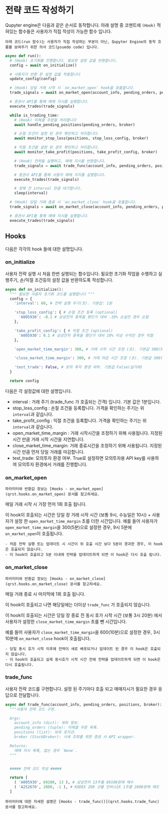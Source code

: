 # 전략 코드 작성하기

Qupyter engine은 다음과 같은 순서로 동작합니다.
아래 설명 중 코멘트에 `(Hook)` 적혀있는 함수들은 사용자가 직접 작성이 가능한 함수 입니다.

```{note}
아래 코드(run 함수)는 사용자가 직접 작성하는 부분이 아닌, Qupyter Engine의 동작 흐름를 보여주기 위한 의사 코드(psuedo code) 입니다.
```

```python
async def run():
  # (Hook) 초기화를 진행합니다. 필요한 설정 값을 반환합니다.
  config = await on_initialize()

  # 사용자가 반환 한 설정 값을 적용합니다
  update_config(config)

  # (Hook) 당일 거래 시작 시 `on_market_open` hook을 호출합니다.
  trade_signals = await on_market_open(account_info, pending_orders, positions, broker)

  # 증권사 API를 통해 매매 지시를 실행합니다.
  execute_trades(trade_signals)

  while is_trading_time:
    # (Hook) 미체결 주문을 처리합니다
    await handle_pending_positions(pending_orders, broker)

    # 손절 조건이 설정 된 경우 확인하고 처리합니다.
    await monitor_stop_loss(positions, stop_loss_config, broker)

    # 익절 조건을 설정 된 경우 확인하고 처리합니다.
    await monitor_take_profit(positions, take_profit_config, broker)

    # (Hook) 전략을 실행하고, 매매 지시를 반환합니다.
    trade_signals = await trade_func(account_info, pending_orders, positions, broker)

    # 증권사 API를 통해 사용자 매매 지지를 실행합니다.
    execute_trades(trade_signals)

    # 정해 진 interval 만큼 대기합니다.
    sleep(interval)

  # (Hook) 당일 거래 종료 시 `on_market_close` hook을 호출합니다.
  trade_signals = await on_market_close(account_info, pending_orders, positions, broker)

  # 증권사 API를 통해 매매 지시를 실행합니다.
  execute_trades(trade_signals)
```

## Hooks

다음은 각각의 hook 들에 대한 설명입니다.

### on_initialize

사용자 전략 실행 시 처음 한번 실행되는 함수입니다. 필요한 초기화 작업을 수행하고 실행주기, 손/익절 조건등의 설정 값을 반환하도록 작성합니다.

```python
async def on_initialize():
  """ 필요한 사용자 초기화 코드를 실행합니다 """
  config = {
    'interval': 60, # 전략 실행 주기(초). 기본값: 1분

    'stop_loss_config': { # 손절 조건 등록 (optional)
      'A005930': -0.1 # 삼성전자 종목을 평단가 대비 -10% 손실인 경우 손절
    },

    'take_profit_config': { # 익절 조건 (optional)
      'A005930': 0.1 # 삼성전자 종목을 평단가 대비 10% 이상 수익인 경우 익절
    },

    'open_market_time_margin': 300, # 거래 시작 시간 조정 (초). 기본값 300(5분)

    'close_market_time_margin': 300, # 거래 마감 시간 조정 (초). 기본값 300(5분)

    'test_trade': False, # 모의 투자 환경 여부. 기본값 False(실거래)
  }

  return config

```

다음은 각 설정값에 대한 설명입니다.

- interval : 거래 주기 (trade_func 가 호출되는 간격) 입니다. 기본 값은 1분입니다.
- stop_loss_config : 손절 조건을 등록합니다. 가격을 확인하는 주기는 위 `interval`과 같습니다.
- take_profit_config : 익절 조건을 등록합니다. 가격을 확인하는 주기는 위 `interval`과 같습니다.
- open_market_time_margin : 거래 시작시간을 조정하기 위해 사용됩니다. 지정된 시간 만큼 거래 시작 시간을 지연합니다.
- close_market_time_margin: 거래 종료시간을 조정하기 위해 사용됩니다. 지정된 시간 만큼 먼저 당일 거래를 마감합니다.
- test_trade: 모의투자 환경 여부. True로 설정하면 모의투자용 API key를 사용하여 모의투자 환경에서 거래를 진행합니다.

### on_market_open

```{note}
파라미터와 반환값 정보는 [Hooks - on_market_open](qrst.hooks.on_market_open) 문서를 참고하세요.
```

매일 거래 시작 시 가장 먼저 1회 호출 됩니다.

이 hook이 호출되는 시간은 당일 장 거래 시작 시간 (보통 9시, 수능일은 10시) + 사용자가 설정 한 `open_market_time_margin` 초를 더한 시간입니다. 예를 들어 사용자가 `open_market_time_margin`을 300(5분)으로 설정한 경우, 9시 5분에 `on_market_open`이 호출됩니다.

```{warning}
- 처음 전략 실행 또는 업데이트 시 시간이 위 호출 시간 보다 5분이 경과한 경우, 이 hook은 호출되지 않습니다.
- 이 hook이 호출되고 5분 이내에 전략을 업데이트하게 되면 이 hook은 다시 호출 됩니다.
```

### on_market_close

```{note}
파라미터와 반환값 정보는 [Hooks - on_market_close](qrst.hooks.on_market_close) 문서를 참고하세요.
```

매일 거래 종료 시 마지막에 1회 호출 됩니다.

이 hook이 호출되고 나면 해당일에는 더이상 `trade_func` 가 호출되지 않습니다.

이 hook이 호출되는 시간은 당일 장 종료 전 동시 호가 시작 시간 (보통 3시 20분) 에서 사용자가 설정한 `close_market_time_margin` 초를 뺀 시간입니다.

예를 들어 사용자가 `close_market_time_margin`을 600(10분)으로 설정한 경우, 3시 10분에 `on_market_close` hook이 호출됩니다.

```{warning}
- 당일 동시 호가 시작 이후에 전략이 새로 배포되거나 업데이트 된 경우 이 hook은 호출되지 않습니다.
- 이 hook이 호출되고 실제 동시호가 시작 시간 전에 전략을 업데이트하게 되면 이 hook은 다시 호출됩니다.
```


### trade_func

사용자 전략 코드를 구현합니다. 설정 된 주기마다 호출 되고 매매지시가 필요한 경우 응답으로 전달합니다.

```python
async def trade_func(account_info, pending_orders, positions, broker):
  """사용자 전략 코드 구현.

  Args:
    account_info (dict): 계좌 정보.
    pending_orders (tuple): 미체결 주문 목록.
    positions (list): 보유 포지션.
    broker (StockBroker): 시세 조회를 위한 증권 사 API wrapper.

  Returns:
    매매 지시 목록, 없는 경우 `None`.
  """


  ##### 전략 코드 작성 #####

  return [
    ( 'A005930', 69100, 13 ), # 삼성전자 13주를 69100원에 매수
    ( 'A252670', 2800, -1 ), # KODEX 200 선물 인버스2X 1주를 2800원에 매도
  ]
```

```{note}
파라미터에 대한 자세한 설명은 [Hooks - trade_func()](qrst.hooks.trade_func)
문서를 참고하세요.
```
